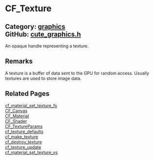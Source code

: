 [//]: # (This file is automatically generated by Cute Framework's docs parser.)
[//]: # (Do not edit this file by hand!)
[//]: # (See: https://github.com/RandyGaul/cute_framework/blob/master/samples/docs_parser.cpp)
[](../header.md ':include')

# CF_Texture

Category: [graphics](/api_reference?id=graphics)  
GitHub: [cute_graphics.h](https://github.com/RandyGaul/cute_framework/blob/master/include/cute_graphics.h)  
---

An opaque handle representing a texture.

## Remarks

A texture is a buffer of data sent to the GPU for random access. Usually textures are used to store image data.

## Related Pages

[cf_material_set_texture_fs](/graphics/cf_material_set_texture_fs.md)  
[CF_Canvas](/graphics/cf_canvas.md)  
[CF_Material](/graphics/cf_material.md)  
[CF_Shader](/graphics/cf_shader.md)  
[CF_TextureParams](/graphics/cf_textureparams.md)  
[cf_texture_defaults](/graphics/cf_texture_defaults.md)  
[cf_make_texture](/graphics/cf_make_texture.md)  
[cf_destroy_texture](/graphics/cf_destroy_texture.md)  
[cf_texture_update](/graphics/cf_texture_update.md)  
[cf_material_set_texture_vs](/graphics/cf_material_set_texture_vs.md)  
